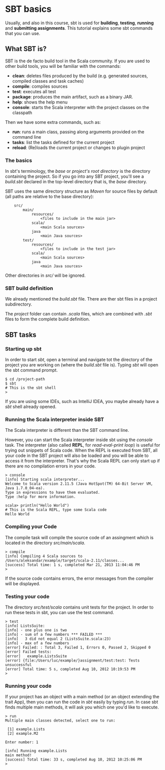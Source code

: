 # SBT basics

Usually, and also in this course, sbt is used for **building**, **testing**, **running** and **submitting assignments**. This tutorial explains some sbt commands that you can use. 

## What SBT is?

SBT is the de facto build tool in the Scala community. If you are used to other build tools, you will be familiar with the commands: 
* **clean**: deletes files produced by the build (e.g. generated sources, compiled classes and task caches)
* **compile**: compiles sources
* **test**: executes all test
* **package**: produces the main artifact, such as a binary JAR. 
* **help**: shows the help menu
* **console**: starts the Scala interpreter with the project classes on the classpath

Then we have some extra commands, such as: 
* **run**: runs a main class, passing along arguments provided on the command line
* **tasks**: list the tasks defined for the current project
* **reload**: (Re)loads the current project or changes to plugin project 

### The basics

In sbt's terminology, the _base_ or _project's root directory_ is the directory containing the project. So if you go into any SBT project, you'll see a _build.sbt_ declared in the top-level directory that is, the _base_ directory. 


SBT uses the same directory structure as _Maven_ for source files by default (all paths are relative to the base directory):

```
	src/
		main/
			resources/
				<files to include in the main jar>
			scala/
				<main Scala sources>
			java
				<main Java sources>
		test/
			resources/
				<files to include in the test jar>
			scala/
				<main Scala sources>
			java
				<main Java sources>
```

Other directories in _src/_ will be ignored. 

### SBT build definition 

We already mentioned the _build.sbt_ file. There are ther sbt files in a project subdirectory. 

The _project_ folder can contain _.scala_ files, which are combined with _.sbt_ files to form the complete build definition. 

## SBT tasks

### Starting up sbt

In order to start _sbt_, open a terminal and navigate tot the directory of the project you are working on (where the _build.sbt_ file is). Typing _sbt_ will open the sbt command prompt. 

```
$ cd /project-path
$ sbt
# This is the sbt shell
>
```

If you are using some IDEs, such as IntelliJ IDEA, you maybe already have a _sbt_ shell already opened.

### Running the Scala interpreter inside SBT

The Scala interpreter is different than the SBT command line.

However, you can start the Scala interpreter inside sbt using the _console_ task. The interpreter (also called **REPL**, for _read-eval-print loop_) is useful for trying out snippets of Scala code. When the REPL is executed from SBT, all your code in the SBT project will also be loaded and you will be able to access it from the interpreter. That's why the Scala REPL can only start up if there are no compilation errors in your code. 

```
> console
[info] Starting scala interpreter...
Welcome to Scala version 2.11.5 (Java HotSpot(TM) 64-Bit Server VM, Java 1.7.0_04-ea).
Type in expressions to have them evaluated.
Type :help for more information.

scala> println("Hello World")                                          # This is the Scala REPL, type some Scala code
Hello World
```

### Compiling your Code

The compile task will compile the source code of an assingment which is located in the directory _src/main/scala_. 

```
> compile
[info] Compiling 4 Scala sources to /Users/aleksandar/example/target/scala-2.11/classes...
[success] Total time: 1 s, completed Mar 21, 2013 11:04:46 PM
> 
```

If the source code contains errors, the error messages from the compiler will be displayed. 

### Testing your code
The directory _src/test/scala_ contains unit tests for the project. In order to run these tests in sbt, you can use the test command.

```
> test
[info] ListsSuite:
[info] - one plus one is two
[info] - sum of a few numbers *** FAILED ***
[info]   3 did not equal 2 (ListsSuite.scala:23)
[info] - max of a few numbers
[error] Failed: : Total 3, Failed 1, Errors 0, Passed 2, Skipped 0
[error] Failed tests:
[error]   example.ListsSuite
[error] {file:/Users/luc/example/}assignment/test:test: Tests unsuccessful
[error] Total time: 5 s, completed Aug 10, 2012 10:19:53 PM
> 
```

### Running your code
If your project has an object with a main method (or an object extending the trait App), then you can run the code in _sbt_ easily by typing _run_. In case sbt finds multiple main methods, it will ask you which one you'd like to execute. 

```
> run
Multiple main classes detected, select one to run:

 [1] example.Lists
 [2] example.M2

Enter number: 1

[info] Running example.Lists 
main method!
[success] Total time: 33 s, completed Aug 10, 2012 10:25:06 PM
>
```

